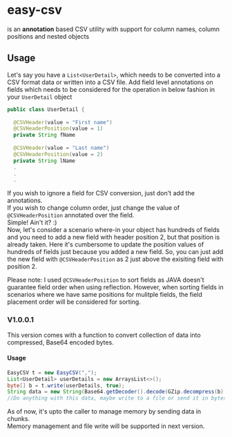 # easy-csv
is an **annotation** based CSV utility with support for column names, column positions and nested objects

## Usage
Let's say you have a `List<UserDetail>`, which needs to be converted into a CSV format data or written into a CSV file.
Add field level annotations on fields which needs to be considered for the operation in below fashion in your `UserDetail` object

```java
public class UserDetail {
  
  @CSVHeader(value = "First name")
  @CSVHeaderPosition(value = 1)
  private String fName
  
  @CSVHeader(value = "Last name")
  @CSVHeaderPosition(value = 2)
  private String lName
  .
  .
  .
```
If you wish to ignore a field for CSV conversion, just don't add the annotations.  
If you wish to change column order, just change the value of `@CSVHeaderPosition` annotated over the field.  
Simple! Ain't it? :)  
Now, let's consider a scenario where-in your object has hundreds of fields and you need to add a new field with header position 2, but that position is already taken.
Here it's cumbersome to update the position values of hundreds of fields just because you added a new field. So, you can just add the new field with `@CSVHeaderPosition` as 2 just above the exisiting field with position 2.

Please note: I used `@CSVHeaderPosition` to sort fields as JAVA doesn't guarantee field order when using reflection.  However, when sorting fields in scenarios where we have same positions for mulitple fields, the field placement order will be considered for sorting.

### V1.0.0.1
This version comes with a function to convert collection of data into compressed, Base64 encoded bytes.

#### Usage

```java
EasyCSV t = new EasyCSV(",");
List<UserDetail> userDetails = new ArraysList<>();
byte[] b = t.write(userDetails, true);
String data = new String(Base64.getDecoder().decode(GZip.decompress(b).toString()));
//Do anything with this data, maybe write to a file or send it in bytes somewhere.
```
As of now, it's upto the caller to manage memory by sending data in chunks.  
Memory management and file write will be supported in next version.
